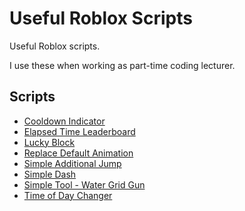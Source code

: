 # Useful Roblox Scripts
Useful Roblox scripts.

I use these when working as part-time coding lecturer.

## Scripts
* [Cooldown Indicator](./CooldownIndicator/)
* [Elapsed Time Leaderboard](./ElapsedTimeLeaderboard/)
* [Lucky Block](./LuckyBlock/)
* [Replace Default Animation](./ReplaceDefaultAnimation/)
* [Simple Additional Jump](./SimpleAdditionalJump/)
* [Simple Dash](./SimpleDash/)
* [Simple Tool - Water Grid Gun](./SimpleTool__WaterGridGun/)
* [Time of Day Changer](./TimeOfDayChanger/)
